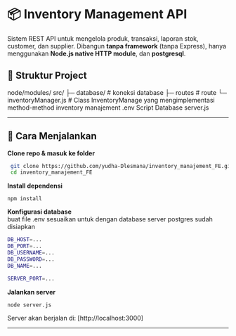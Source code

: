 # 📦 Inventory Management API

Sistem REST API untuk mengelola produk, transaksi, laporan stok, customer, dan supplier. Dibangun **tanpa framework** (tanpa Express), hanya menggunakan **Node.js native HTTP module**, dan **postgresql**.

## 📂 Struktur Project

node/modules/
src/
├─ database/ # koneksi database
├─ routes # route
└─ inventoryManager.js # Class InventoryManage yang mengimplementasi method-method inventory manajement
.env
Script Database
server.js

---

## 🚀 Cara Menjalankan

**Clone repo & masuk ke folder**

```bash
 git clone https://github.com/yudha-Dlesmana/inventory_manajement_FE.git
 cd inventory_manajement_FE
```

**Install dependensi**

```
npm install
```

**Konfigurasi database**  
 buat file .env sesuaikan untuk dengan database server postgres sudah disiapkan

```bash
DB_HOST=...
DB_PORT=...
DB_USERNAME=...
DB_PASSWORD=...
DB_NAME=...

SERVER_PORT=...
```

**Jalankan server**

```bash
node server.js
```

Server akan berjalan di: [http://localhost:3000]

---
